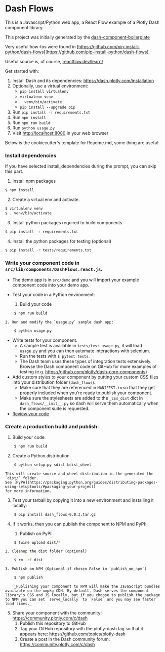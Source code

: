 # Dash Flows

This is a Javascript/Python web app, a React Flow example of a Plotly Dash component library.

This project was initially generated by the [dash-component-boilerplate](https://github.com/plotly/dash-component-boilerplate)

Very useful how-tos were found in [https://github.com/pip-install-python/dash-flows](https://github.com/pip-install-python/dash-flows).

Useful source is, of course, [reactflow.dev/learn/](https://reactflow.dev/learn/)

Get started with:

1. Install Dash and its dependencies: https://dash.plotly.com/installation
2. Optionally, use a virtual environment:
   - `pip install virtualenv`
   - `virtualenv venv`
   - `. venv/bin/activate`
   - `pip install --upgrade pip`
3. Run `pip install -r requirements.txt`
4. Run `npm install`
5. Run `npm run build`
6. Run `python usage.py`
7. Visit [http://localhost:8080](http://localhost:8080) in your web browser


Below is the cookiecutter's template for Readme.md, some thing are useful:


### Install dependencies

If you have selected install_dependencies during the prompt, you can skip this part.

1. Install npm packages

```bash
$ npm install
```
2. Create a virtual env and activate.

```bash
$ virtualenv venv
$ . venv/bin/activate
```

3. Install python packages required to build components.

```bash
$ pip install -r requirements.txt
```

4. Install the python packages for testing (optional)

```bash
$ pip install -r tests/requirements.txt
```

### Write your component code in `src/lib/components/DashFlows.react.js`.

- The demo app is in `src/demo` and you will import your example component code into your demo app.
- Test your code in a Python environment:

    1. Build your code
```bash
    $ npm run build
```
    2. Run and modify the `usage.py` sample dash app:

```bash
    $ python usage.py
```

- Write tests for your component.
    - A sample test is available in `tests/test_usage.py`, it will load `usage.py` and you can then automate interactions with selenium.
    - Run the tests with `$ pytest tests`.
    - The Dash team uses these types of integration tests extensively. Browse the Dash component code on GitHub for more examples of testing (e.g. https://github.com/plotly/dash-core-components)
- Add custom styles to your component by putting your custom CSS files into your distribution folder (`dash_flows`).
    - Make sure that they are referenced in `MANIFEST.in` so that they get properly included when you're ready to publish your component.
    - Make sure the stylesheets are added to the `_css_dist` dict in `dash_flows/__init__.py` so dash will serve them automatically when the component suite is requested.
- [Review your code](./review_checklist.md)

### Create a production build and publish:

1. Build your code:

```bash
    $ npm run build
```

2. Create a Python distribution

```bash
    $ python setup.py sdist bdist_wheel
```
    This will create source and wheel distribution in the generated the `dist/` folder.
    See [PyPA](https://packaging.python.org/guides/distributing-packages-using-setuptools/#packaging-your-project)
    for more information.

3. Test your tarball by copying it into a new environment and installing it locally:

```bash
    $ pip install dash_flows-0.0.3.tar.gz
```

4. If it works, then you can publish the component to NPM and PyPI:

    1. Publish on PyPI

```bash
    $ twine upload dist/*
```

    2. Cleanup the dist folder (optional)

```bash
    $ rm -rf dist
```

    3. Publish on NPM (Optional if chosen False in `publish_on_npm`)

```bash
    $ npm publish
```
        _Publishing your component to NPM will make the JavaScript bundles available on the unpkg CDN. By default, Dash serves the component library's CSS and JS locally, but if you choose to publish the package to NPM you can set `serve_locally` to `False` and you may see faster load times._

5. Share your component with the community! https://community.plotly.com/c/dash
    1. Publish this repository to GitHub
    2. Tag your GitHub repository with the plotly-dash tag so that it appears here: https://github.com/topics/plotly-dash
    3. Create a post in the Dash community forum: https://community.plotly.com/c/dash
